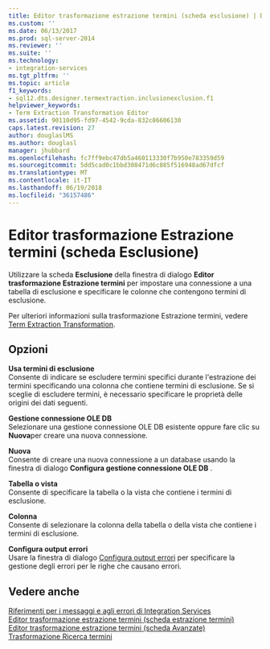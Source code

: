 ```yaml
---
title: Editor trasformazione estrazione termini (scheda esclusione) | Documenti Microsoft
ms.custom: ''
ms.date: 06/13/2017
ms.prod: sql-server-2014
ms.reviewer: ''
ms.suite: ''
ms.technology:
- integration-services
ms.tgt_pltfrm: ''
ms.topic: article
f1_keywords:
- sql12.dts.designer.termextraction.inclusionexclusion.f1
helpviewer_keywords:
- Term Extraction Transformation Editor
ms.assetid: 90110d95-fd97-4542-9cda-832c86606130
caps.latest.revision: 27
author: douglaslMS
ms.author: douglasl
manager: jhubbard
ms.openlocfilehash: fc7ff9ebc47db5a460113330f7b950e783359d59
ms.sourcegitcommit: 5dd5cad0c1bbd308471d6c885f516948ad67dfcf
ms.translationtype: MT
ms.contentlocale: it-IT
ms.lasthandoff: 06/19/2018
ms.locfileid: "36157486"
---
```

# <a name="term-extraction-transformation-editor-exclusion-tab"></a>Editor trasformazione Estrazione termini (scheda Esclusione)
  Utilizzare la scheda **Esclusione** della finestra di dialogo **Editor trasformazione Estrazione termini** per impostare una connessione a una tabella di esclusione e specificare le colonne che contengono termini di esclusione.  
  
 Per ulteriori informazioni sulla trasformazione Estrazione termini, vedere [Term Extraction Transformation](data-flow/transformations/term-extraction-transformation.md).  
  
## <a name="options"></a>Opzioni  
 **Usa termini di esclusione**  
 Consente di indicare se escludere termini specifici durante l'estrazione dei termini specificando una colonna che contiene termini di esclusione. Se si sceglie di escludere termini, è necessario specificare le proprietà delle origini dei dati seguenti.  
  
 **Gestione connessione OLE DB**  
 Selezionare una gestione connessione OLE DB esistente oppure fare clic su **Nuova**per creare una nuova connessione.  
  
 **Nuova**  
 Consente di creare una nuova connessione a un database usando la finestra di dialogo **Configura gestione connessione OLE DB** .  
  
 **Tabella o vista**  
 Consente di specificare la tabella o la vista che contiene i termini di esclusione.  
  
 **Colonna**  
 Consente di selezionare la colonna della tabella o della vista che contiene i termini di esclusione.  
  
 **Configura output errori**  
 Usare la finestra di dialogo [Configura output errori](../../2014/integration-services/configure-error-output.md) per specificare la gestione degli errori per le righe che causano errori.  
  
## <a name="see-also"></a>Vedere anche  
 [Riferimenti per i messaggi e agli errori di Integration Services](../../2014/integration-services/integration-services-error-and-message-reference.md)   
 [Editor trasformazione estrazione termini &#40;scheda estrazione termini&#41;](../../2014/integration-services/term-extraction-transformation-editor-term-extraction-tab.md)   
 [Editor trasformazione estrazione termini &#40;scheda Avanzate&#41;](../../2014/integration-services/term-extraction-transformation-editor-advanced-tab.md)   
 [Trasformazione Ricerca termini](data-flow/transformations/lookup-transformation.md)  
  
  